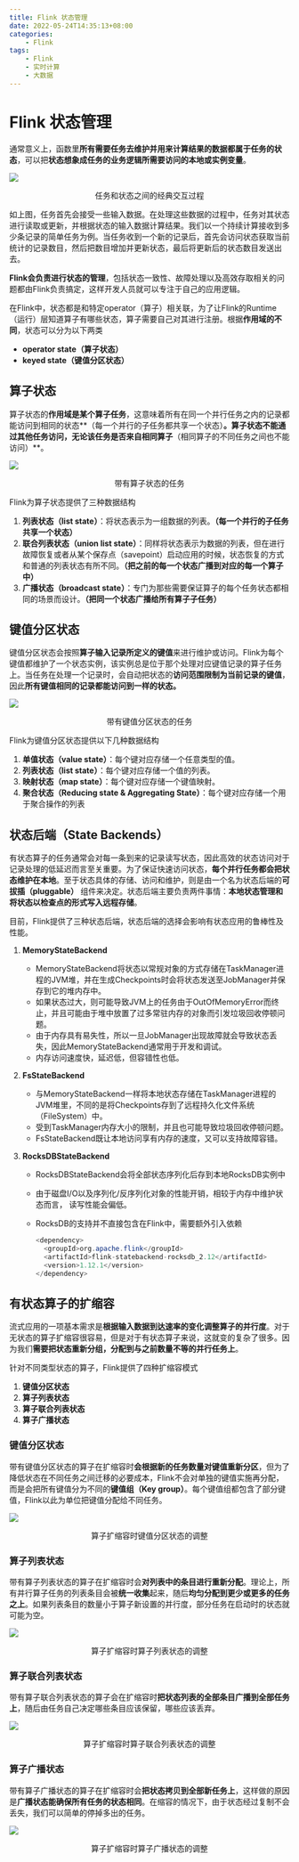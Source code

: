 ```yaml
---
title: Flink 状态管理
date: 2022-05-24T14:35:13+08:00
categories:
    - Flink
tags:
    - Flink
    - 实时计算
    - 大数据
---
```


# Flink 状态管理

通常意义上，函数里**所有需要任务去维护并用来计算结果的数据都属于任务的状态**，可以把**状态想象成任务的业务逻辑所需要访问的本地或实例变量**。

![](http://img.orekilee.top//imgbed/flink/fk19.png)

<center>任务和状态之间的经典交互过程</center>

如上图，任务首先会接受一些输入数据。在处理这些数据的过程中，任务对其状态进行读取或更新，并根据状态的输入数据计算结果。我们以一个持续计算接收到多少条记录的简单任务为例。当任务收到一个新的记录后，首先会访问状态获取当前统计的记录数目，然后把数目增加并更新状态，最后将更新后的状态数目发送出去。



**Flink会负责进行状态的管理**，包括状态一致性、故障处理以及高效存取相关的问题都由Flink负责搞定，这样开发人员就可以专注于自己的应用逻辑。

在Flink中，状态都是和特定operator（算子）相关联，为了让Flink的Runtime（运行）层知道算子有哪些状态，算子需要自己对其进行注册。根据**作用域的不同**，状态可以分为以下两类

- **operator state（算子状态）**
- **keyed state（键值分区状态）**

## 算子状态

算子状态的**作用域是某个算子任务**，这意味着所有在同一个并行任务之内的记录都能访问到相同的状态**（每一个并行的子任务都共享一个状态）**。算子状态不能通过其他任务访问，无论该任务是否来自相同算子**（相同算子的不同任务之间也不能访问）**。

![](http://img.orekilee.top//imgbed/flink/fk18.png)

<center>带有算子状态的任务</center>

Flink为算子状态提供了三种数据结构

1. **列表状态（list state）**：将状态表示为一组数据的列表。**（每一个并行的子任务共享一个状态）**
2. **联合列表状态（union list state）**：同样将状态表示为数据的列表，但在进行故障恢复或者从某个保存点（savepoint）启动应用的时候，状态恢复的方式和普通的列表状态有所不同。**（把之前的每一个状态广播到对应的每一个算子中）**
3. **广播状态（broadcast state）**：专门为那些需要保证算子的每个任务状态都相同的场景而设计。**（把同一个状态广播给所有算子子任务）**



## 键值分区状态

键值分区状态会按照**算子输入记录所定义的键值**来进行维护或访问。Flink为每个键值都维护了一个状态实例，该实例总是位于那个处理对应键值记录的算子任务上。当任务在处理一个记录时，会自动把状态的**访问范围限制为当前记录的键值**，因此**所有键值相同的记录都能访问到一样的状态。**

![](http://img.orekilee.top//imgbed/flink/fk17.png)

<center>带有键值分区状态的任务</center>


Flink为键值分区状态提供以下几种数据结构

1. **单值状态（value state）**：每个键对应存储一个任意类型的值。
2. **列表状态（list state）**：每个键对应存储一个值的列表。
3. **映射状态（map state）**：每个键对应存储一个键值映射。
4. **聚合状态（Reducing state & Aggregating State）**：每个键对应存储一个用于聚合操作的列表



## 状态后端（State Backends）

有状态算子的任务通常会对每一条到来的记录读写状态，因此高效的状态访问对于记录处理的低延迟而言至关重要。为了保证快速访问状态，**每个并行任务都会把状态维护在本地**。至于状态具体的存储、访问和维护，则是由一个名为状态后端的**可拔插（pluggable）** 组件来决定。状态后端主要负责两件事情：**本地状态管理和将状态以检查点的形式写入远程存储**。

目前，Flink提供了三种状态后端，状态后端的选择会影响有状态应用的鲁棒性及性能。

1. **MemoryStateBackend**

   - MemoryStateBackend将状态以常规对象的方式存储在TaskManager进程的JVM堆，并在生成Checkpoints时会将状态发送至JobManager并保存到它的堆内存中。
   - 如果状态过大，则可能导致JVM上的任务由于OutOfMemoryError而终止，并且可能由于堆中放置了过多常驻内存的对象而引发垃圾回收停顿问题。
   - 由于内存具有易失性，所以一旦JobManager出现故障就会导致状态丢失，因此MemoryStateBackend通常用于开发和调试。
   - 内存访问速度快，延迟低，但容错性也低。

2. **FsStateBackend**

   - 与MemoryStateBackend一样将本地状态存储在TaskManager进程的JVM堆里，不同的是将Checkpoints存到了远程持久化文件系统（FileSystem）中。
   - 受到TaskManager内存大小的限制，并且也可能导致垃圾回收停顿问题。
   - FsStateBackend既让本地访问享有内存的速度，又可以支持故障容错。

3. **RocksDBStateBackend**

   - RocksDBStateBackend会将全部状态序列化后存到本地RocksDB实例中

   - 由于磁盘I/O以及序列化/反序列化对象的性能开销，相较于内存中维护状态而言， 读写性能会偏低。

   - RocksDB的支持并不直接包含在Flink中，需要额外引入依赖

     ```java
     <dependency> 
       <groupId>org.apache.flink</groupId> 
       <artifactId>flink-statebackend-rocksdb_2.12</artifactId> 
       <version>1.12.1</version>
     </dependency>
     ```



## 有状态算子的扩缩容

流式应用的一项基本需求是**根据输入数据到达速率的变化调整算子的并行度**。对于无状态的算子扩缩容很容易，但是对于有状态算子来说，这就变的复杂了很多。因为我们**需要把状态重新分组，分配到与之前数量不等的并行任务上**。

针对不同类型状态的算子，Flink提供了四种扩缩容模式

1. **键值分区状态**
2. **算子列表状态**
3. **算子联合列表状态**
4. **算子广播状态**

### 键值分区状态

带有键值分区状态的算子在扩缩容时**会根据新的任务数量对键值重新分区**，但为了降低状态在不同任务之间迁移的必要成本，Flink不会对单独的键值实施再分配，而是会把所有键值分为不同的**键值组（Key group）**。每个键值组都包含了部分键值，Flink以此为单位把键值分配给不同任务。

![](http://img.orekilee.top//imgbed/flink/fk12.png)

<center>算子扩缩容时键值分区状态的调整</center>



### 算子列表状态

带有算子列表状态的算子在扩缩容时会**对列表中的条目进行重新分配**。理论上，所有并行算子任务的列表条目会被**统一收集**起来，随后**均匀分配到更少或更多的任务之上**。如果列表条目的数量小于算子新设置的并行度，部分任务在启动时的状态就可能为空。

![](http://img.orekilee.top//imgbed/flink/fk33.png)

<center>算子扩缩容时算子列表状态的调整</center>



### 算子联合列表状态

带有算子联合列表状态的算子会在扩缩容时**把状态列表的全部条目广播到全部任务上**，随后由任务自己决定哪些条目应该保留，哪些应该丢弃。

![](http://img.orekilee.top//imgbed/flink/fk32.png)

<center>算子扩缩容时算子联合列表状态的调整</center>



### 算子广播状态

带有算子广播状态的算子在扩缩容时会**把状态拷贝到全部新任务上**，这样做的原因是**广播状态能确保所有任务的状态相同**。在缩容的情况下，由于状态经过复制不会丢失，我们可以简单的停掉多出的任务。

![](http://img.orekilee.top//imgbed/flink/fk31.png)

<center>算子扩缩容时算子广播状态的调整</center>

